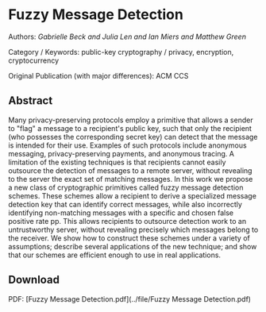 # Fuzzy Message Detection

Authors: *Gabrielle Beck and Julia Len and Ian Miers and Matthew Green*

Category / Keywords: public-key cryptography / privacy, encryption, cryptocurrency

Original Publication (with major differences): ACM CCS

## Abstract

Many privacy-preserving protocols employ a primitive that allows a sender to "flag" a message to a recipient's public key, such that only the recipient (who possesses the corresponding secret key) can detect that the message is intended for their use. Examples of such protocols include anonymous messaging, privacy-preserving payments, and anonymous tracing. A limitation of the existing techniques is that recipients cannot easily outsource the detection of messages to a remote server, without revealing to the server the exact set of matching messages. In this work we propose a new class of cryptographic primitives called fuzzy message detection schemes. These schemes allow a recipient to derive a specialized message detection key that can identify correct messages, while also incorrectly identifying non-matching messages with a specific and chosen false positive rate pp. This allows recipients to outsource detection work to an untrustworthy server, without revealing precisely which messages belong to the receiver. We show how to construct these schemes under a variety of assumptions; describe several applications of the new technique; and show that our schemes are efficient enough to use in real applications.

## Download

PDF: [Fuzzy Message Detection.pdf](../file/Fuzzy Message Detection.pdf)